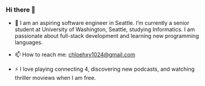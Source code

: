 ### Hi there 👋

- 🔭 I am an aspiring software engineer in Seattle. I’m currently a senior student at University of Washington, Seattle, studying Informatics. I am passionate about full-stack development and learning new programming languages.  

- 📫 How to reach me: chloehxy1024@gmail.com

- ⚡ I love playing connecting 4, discovering new podcasts, and watching thriller moviews when I am free.
